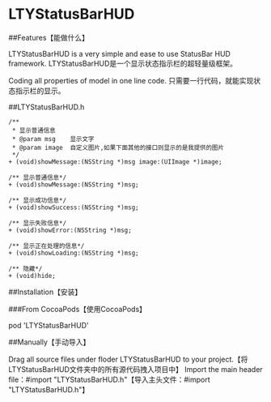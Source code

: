# LTYStatusBarHUD

##Features【能做什么】

LTYStatusBarHUD is a very simple and ease to use StatusBar HUD framework.
LTYStatusBarHUD是一个显示状态指示栏的超轻量级框架。

Coding all properties of model in one line code.
只需要一行代码，就能实现状态指示栏的显示。

##LTYStatusBarHUD.h

```
/**
 * 显示普通信息
 * @param msg    显示文字
 * @param image  自定义图片,如果下面其他的接口则显示的是我提供的图片
 */
+ (void)showMessage:(NSString *)msg image:(UIImage *)image;

/** 显示普通信息*/
+ (void)showMessage:(NSString *)msg;

/** 显示成功信息*/
+ (void)showSuccess:(NSString *)msg;

/** 显示失败信息*/
+ (void)showError:(NSString *)msg;

/** 显示正在处理的信息*/
+ (void)showLoading:(NSString *)msg;

/** 隐藏*/
+ (void)hide;

```

##Installation【安装】

###From CocoaPods【使用CocoaPods】

pod 'LTYStatusBarHUD'

##Manually【手动导入】

Drag all source files under floder LTYStatusBarHUD to your project.【将LTYStatusBarHUD文件夹中的所有源代码拽入项目中】
Import the main header file：#import "LTYStatusBarHUD.h"【导入主头文件：#import "LTYStatusBarHUD.h"】



